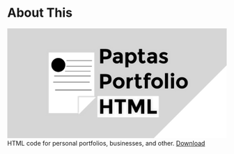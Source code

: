 # About This
![Paptas Portfolio HTML](paptas_portfolio_html.jpg)
HTML code for personal portfolios, businesses, and other.
<a href="https://github.com/AzorCeHa/Paptas-Portfolio-HTML/blob/main/portfolio.html">Download</a>
